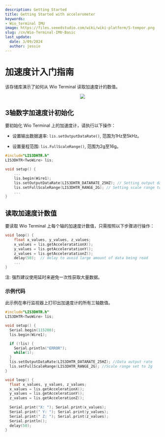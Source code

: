 ```yaml
---
description: Getting Started
title: Getting Started with accelerometer
keywords:
- Wio_terminal IMU
image: https://files.seeedstudio.com/wiki/wiki-platform/S-tempor.png
slug: /cn/Wio-Terminal-IMU-Basic
last_update:
  date: 3/09/2024
  author: jessie
---
```


# 加速度计入门指南

该存储库演示了如何从 Wio Terminal 读取加速度计的数值。

<div align="center"><img src="https://files.seeedstudio.com/wiki/Wio-Terminal/img/2019-12-09%2015-42-57.2019-12-09%2015_43_28.gif"/></div>

## 3轴数字加速度计初始化

要初始化 Wio Terminal 上的加速度计，请执行以下操作：

- 设置输出数据速率: `lis.setOutputDataRate()`, 范围为1Hz至5kHz。

- 设置量程范围: `lis.FullScaleRange()`, 范围为2g至16g。

```cpp
#include"LIS3DHTR.h"
LIS3DHTR<TwoWire> lis;

void setup() {
    ...
    lis.begin(Wire1); 
    lis.setOutputDataRate(LIS3DHTR_DATARATE_25HZ); // Setting output data rage to 25Hz, can be set up tp 5kHz 
    lis.setFullScaleRange(LIS3DHTR_RANGE_2G); // Setting scale range to 2g, select from 2,4,8,16g
    ...
}
```

## 读取加速度计数值

要读取 Wio Terminal 上每个轴的加速度计数值，只需按照以下步骤进行操作：

```cpp
void loop() {
    float x_values, y_values, z_values;
    x_values = lis.getAcceleratationX();
    y_values = lis.getAcceleratationY();
    z_values = lis.getAcceleratationZ();
    delay(50);  // delay to avoid large amount of data being read
    ...
}
```

注: 强烈建议使用延时来避免一次性获取大量数据。

### 示例代码

此示例在串行监视器上打印出加速度计的所有三轴数值。

```cpp
#include"LIS3DHTR.h"
LIS3DHTR<TwoWire> lis;

void setup() {
  Serial.begin(115200);
  lis.begin(Wire1);

  if (!lis) {
    Serial.println("ERROR");
    while(1);
  }
  lis.setOutputDataRate(LIS3DHTR_DATARATE_25HZ); //Data output rate
  lis.setFullScaleRange(LIS3DHTR_RANGE_2G); //Scale range set to 2g
}

void loop() {
  float x_values, y_values, z_values;
  x_values = lis.getAccelerationX();
  y_values = lis.getAccelerationY();
  z_values = lis.getAccelerationZ();
  
  Serial.print("X: "); Serial.print(x_values);
  Serial.print(" Y: "); Serial.print(y_values);
  Serial.print(" Z: "); Serial.print(z_values);
  Serial.println();
  delay(50);
}
```
